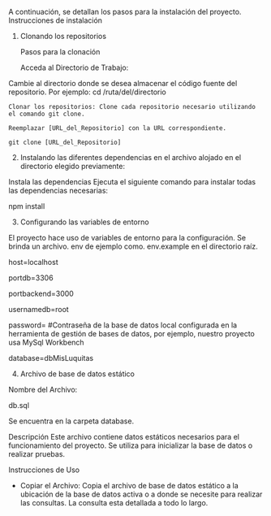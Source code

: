 
A continuación, se detallan los pasos para la instalación del proyecto.
Instrucciones de instalación

1. Clonando los repositorios

	Pasos para la clonación

	Acceda al Directorio de Trabajo:

  Cambie al directorio donde se desea almacenar el código fuente del repositorio. Por ejemplo:
  cd /ruta/del/directorio

	Clonar los repositorios: Clone cada repositorio necesario utilizando el comando git clone. 
 
 	Reemplazar [URL_del_Repositorio] con la URL correspondiente.

	git clone [URL_del_Repositorio]

2. Instalando las diferentes dependencias en el archivo alojado en el directorio elegido previamente:

Instala las dependencias
Ejecuta el siguiente comando para instalar todas las dependencias necesarias:

npm install


3. Configurando las variables de entorno

El proyecto hace uso de variables de entorno para la configuración. Se brinda un archivo. env de ejemplo como. env.example en el directorio raíz.

host=localhost

portdb=3306

portbackend=3000

usernamedb=root

password= #Contraseña de la base de datos local configurada en la herramienta de gestión de bases de datos, por ejemplo, nuestro proyecto usa MySql Workbench

database=dbMisLuquitas

4. Archivo de base de datos estático

Nombre del Archivo: 

db.sql

Se encuentra en la carpeta database.

Descripción
Este archivo contiene datos estáticos necesarios para el funcionamiento del proyecto. Se utiliza para inicializar la base de datos o realizar pruebas.

Instrucciones de Uso
   - Copiar el Archivo:
Copia el archivo de base de datos estático a la ubicación de la base de datos activa o a donde se necesite para realizar las consultas.
La consulta esta detallada a todo lo largo.
